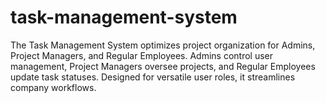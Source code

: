 # task-management-system
The Task Management System optimizes project organization for Admins, Project Managers, and Regular Employees. Admins control user management, Project Managers oversee projects, and Regular Employees update task statuses. Designed for versatile user roles, it streamlines company workflows.
